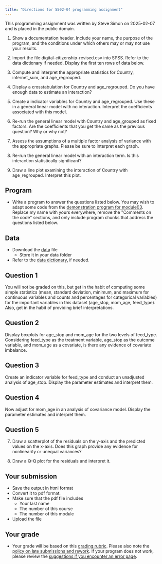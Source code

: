 ```yaml
---
title: "Directions for 5502-04 programming assignment"
---
```


This programming assignment was written by Steve Simon on 2025-02-07 and is placed in the public domain.

1. Show a documentation header. Include your name, the purpose of the program, and the conditions under which others may or may not use your results. 

2. Import the file digital-citizenship-revised.csv into SPSS. Refer to the data dictionary if needed. Display the first ten rows of data below.

3. Compute and interpret the appropriate statistics for Country, internet_sum, and age_regrouped.

4. Display a crosstabulation for Country and age_regrouped. Do you have enough data to estimate an interaction?

5. Create a indicator variables for Country and age_regrouped. Use these in a general linear model with no interaction. Interpret the coefficients associated with this model.

6. Re-run the general linear model with Country and age_grouped as fixed factors. Are the coefficients that you get the same as the previous question? Why or why not?

7. Assess the assumptions of a multiple factor analysis of variance with the appropriate graphs. Please be sure to interpret each graph.

8. Re-run the general linear model with an interaction term. Is this interaction statistically significant?

9. Draw a line plot examining the interaction of Country with age_regrouped. Interpret this plot.

## Program

-   Write a program to answer the questions listed below. You may wish to adapt some code from the [demonstration program for module03][ref01]. Replace my name with yours everywhere, remove the "Comments on the code" sections, and only include program chunks that address the questions listed below.

[ref01]: https://github.com/pmean/classes/blob/master/biostats-2/03/src/simon-5502-03-demo.qmd

## Data

-   Download the [data][ref02] file
    -   Store it in your data folder
-   Refer to the [data dictionary][ref03], if needed.

[ref02]: https://github.com/pmean/data/blob/main/files/breast-feeding-preterm.csv
[ref03]: https://github.com/pmean/data/blob/main/files/breast-feeding-preterm.yaml

## Question 1

You will not be graded on this, but get in the habit of computing some simple statistics (mean, standard deviation, minimum, and maximum for continuous variables and counts and percentages for categorical variables) for the important variables in this dataset (age_stop, mom_age, feed_type). Also, get in the habit of providing brief interpretations.

## Question 2

Display boxplots for age_stop and mom_age for the two levels of feed_type. Considering feed_type as the treatment variable, age_stop as the outcome variable, and mom_age as a covariate, is there any evidence of covariate imbalance.

## Question 3

Create an indicator variable for feed_type and conduct an unadjusted analysis of age_stop. Display the parameter estimates and interpret them.

## Question 4 

Now adjust for mom_age in an analysis of covariance model. Display the parameter estimates and interpret them.

## Question 5

7. Draw a scatterplot of the residuals on the y-axis and the predicted values on the x-axis. Does this graph provide any evidence for nonlinearity or unequal variances?

8. Draw a Q-Q plot for the residuals and interpret it.


## Your submission

-   Save the output in html format
-   Convert it to pdf format.
-   Make sure that the pdf file includes
    -   Your last name
    -   The number of this course
    -   The number of this module
-   Upload the file

## Your grade

-   Your grade will be based on this [grading rubric][ref04]. Please also note the [policy on late submissions and rework][ref05]. If your program does not work, please review the [suggestions if you encounter an error page][ref06].

[ref04]: https://github.com/pmean/classes/blob/master/general/general-grading-rubric.md
[ref05]: https://github.com/pmean/classes/blob/master/general/policy-on-extensions-and-rework.md
[ref06]: https://github.com/pmean/classes/blob/master/general/suggestions-if-you-encounter-an-error.md
